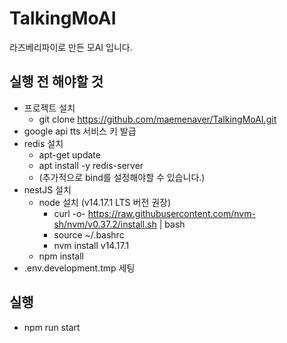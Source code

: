 # TalkingMoAI

라즈베리파이로 만든 모AI 입니다.

## 실행 전 해야할 것

-   프로젝트 설치
    -   git clone https://github.com/maemenaver/TalkingMoAI.git
-   google api tts 서비스 키 발급
-   redis 설치
    -   apt-get update
    -   apt install -y redis-server
    -   (추가적으로 bind를 설정해야할 수 있습니다.)
-   nestJS 설치
    -   node 설치 (v14.17.1 LTS 버전 권장)
        -   curl -o- https://raw.githubusercontent.com/nvm-sh/nvm/v0.37.2/install.sh | bash
        -   source ~/.bashrc
        -   nvm install v14.17.1
    -   npm install
-   .env.development.tmp 세팅

## 실행

-   npm run start
